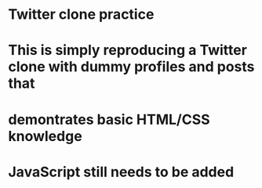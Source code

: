 # Twitter clone practice

# This is simply reproducing a Twitter clone with dummy profiles and posts that 
# demontrates basic HTML/CSS knowledge
# JavaScript still needs to be added
